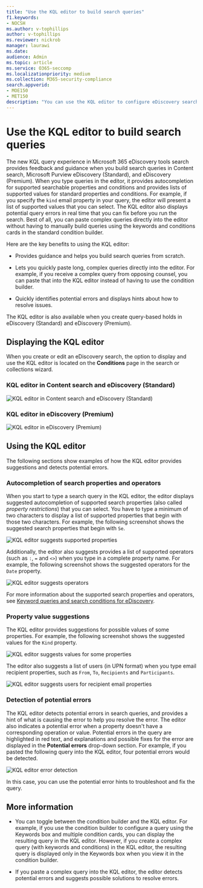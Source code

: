 ```yaml
---
title: "Use the KQL editor to build search queries"
f1.keywords:
- NOCSH
ms.author: v-tophillips
author: v-tophillips
ms.reviewer: nickrob
manager: laurawi
ms.date: 
audience: Admin
ms.topic: article
ms.service: O365-seccomp
ms.localizationpriority: medium
ms.collection: M365-security-compliance 
search.appverid: 
- MOE150
- MET150
description: "You can use the KQL editor to configure eDiscovery search queries in Content search, eDiscovery (Standard), and eDiscovery (Premium)." 
---
```


# Use the KQL editor to build search queries

The new KQL query experience in Microsoft 365 eDiscovery tools search provides feedback and guidance when you build search queries in Content search, Microsoft Purview eDiscovery (Standard), and eDiscovery (Premium). When you type queries in the editor, it provides autocompletion for supported searchable properties and conditions and provides lists of supported values for standard properties and conditions. For example, if you specify the `kind` email property in your query, the editor will present a list of supported values that you can select. The KQL editor also displays potential query errors in real time that you can fix before you run the search. Best of all, you can paste complex queries directly into the editor without having to manually build queries using the keywords and conditions cards in the standard condition builder.
  
Here are the key benefits to using the KQL editor:

- Provides guidance and helps you build search queries from scratch.

- Lets you quickly paste long, complex queries directly into the editor. For example, if you receive a complex query from opposing counsel, you can paste that into the KQL editor instead of having to use the condition builder.

- Quickly identifies potential errors and displays hints about how to resolve issues.

The KQL editor is also available when you create query-based holds in eDiscovery (Standard) and eDiscovery (Premium).

## Displaying the KQL editor

When you create or edit an eDiscovery search, the option to display and use the KQL editor is located on the **Conditions** page in the search or collections wizard.

### KQL editor in Content search and eDiscovery (Standard)

![KQL editor in Content search and eDiscovery (Standard)](../media/KQLEditorCore.png)

### KQL editor in eDiscovery (Premium)

![KQL editor in eDiscovery (Premium)](../media/KQLEditorAdvanced.png)

## Using the KQL editor

The following sections show examples of how the KQL editor provides suggestions and detects potential errors.

### Autocompletion of search properties and operators

When you start to type a search query in the KQL editor, the editor displays suggested autocompletion of supported search properties (also called *property restrictions*) that you can select. You have to type a minimum of two characters to display a list of supported properties that begin with those two characters. For example, the following screenshot shows the suggested search properties that begin with `Se`.

![KQL editor suggests supported properties](../media/KQLEditorAutoCompleteProperties.png)

Additionally, the editor also suggests provides a list of supported operators (such as `:`, `=` and `<>`) when you type in a complete property name. For example, the following screenshot shows the suggested operators for the `Date` property.

![KQL editor suggests operators](../media/KQLEditorOperatorSuggestions.png)

For more information about the supported search properties and operators, see [Keyword queries and search conditions for eDiscovery](keyword-queries-and-search-conditions.md).

### Property value suggestions

The KQL editor provides suggestions for possible values of some properties. For example, the following screenshot shows the suggested values for the `Kind` property.

![KQL editor suggests values for some properties](../media/KQLEditorValueSuggestions.png)

The editor also suggests a list of users (in UPN format) when you type email recipient properties, such as `From`, `To`, `Recipients` and `Participants`.

![KQL editor suggests users for recipient email properties](../media/KQLEditorRecipientSuggestions.png)

### Detection of potential errors

The KQL editor detects potential errors in search queries, and provides a hint of what is causing the error to help you resolve the error. The editor also indicates a potential error when a property doesn't have a corresponding operation or value. Potential errors in the query are highlighted in red text, and explanations and possible fixes for the error are displayed in the **Potential errors** drop-down section. For example, if you pasted the following query into the KQL editor, four potential errors would be detected.

![KQL editor error detection](../media/KQLEditorErrorDetection.png)

In this case, you can use the potential error hints to troubleshoot and fix the query.

## More information

- You can toggle between the condition builder and the KQL editor. For example, if you use the condition builder to configure a query using the Keywords box and multiple condition cards, you can display the resulting query in the KQL editor. However, if you create a complex query (with keywords and conditions) in the KQL editor, the resulting query is displayed only in the Keywords box when you view it in the condition builder.

- If you paste a complex query into the KQL editor, the editor detects potential errors and suggests possible solutions to resolve errors.
